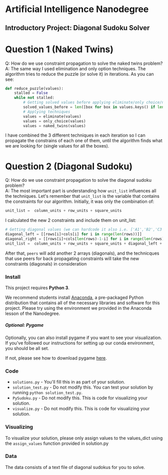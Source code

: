 # Artificial Intelligence Nanodegree
## Introductory Project: Diagonal Sudoku Solver

# Question 1 (Naked Twins)
Q: How do we use constraint propagation to solve the naked twins problem?  
A: The same way I used elimination and only option techniques. The algorithm tries to reduce the puzzle (or solve it) in iterations.
As you can see:

```python
def reduce_puzzle(values):
    stalled = False
    while not stalled:
        # Getting solved values before applying eliminate/only choice/naked twins techniques
        solved_values_before = len([box for box in values.keys() if len(values[box]) == 1])
        # Applying techniques
        values = eliminate(values)
        values = only_choice(values)
        values = naked_twins(values)
```

I have combined the 3 different techniques in each iteration so I can propagate the constrains of each one of them, until
the algorithm finds what we are looking for (single values for all the boxes).

# Question 2 (Diagonal Sudoku)
Q: How do we use constraint propagation to solve the diagonal sudoku problem?  
A: The most important part is understanding how `unit_list` influences all the techniques. Let's remember that `unit_list`
is the variable that contains the constraints for our algorithm. Initially, it was only the combination of:

```python
unit_list =  column_units + row_units + square_units
```

I calculated the new 2 constraints and include them on unit_list:

```python
# Getting diagonal values (we can hardcode it also i.e. ['A1','B2','C3'...]
diagonal_left = [[rows[i]+cols[i] for i in range(len(rows))]]
diagonal_right = [[rows[i]+cols[len(rows)-1-i] for i in range(len(rows))]]
unit_list =  column_units + row_units + square_units + diagonal_left + diagonal_right
```

After that, `peers` will add another 2 arrays (diagonals), and the technicques that use peers for back propagating 
constraints will take the new constraints (diagonals) in consideration

### Install

This project requires **Python 3**.

We recommend students install [Anaconda](https://www.continuum.io/downloads), a pre-packaged Python distribution that contains all of the necessary libraries and software for this project. 
Please try using the environment we provided in the Anaconda lesson of the Nanodegree.

##### Optional: Pygame

Optionally, you can also install pygame if you want to see your visualization. If you've followed our instructions for setting up our conda environment, you should be all set.

If not, please see how to download pygame [here](http://www.pygame.org/download.shtml).

### Code

* `solutions.py` - You'll fill this in as part of your solution.
* `solution_test.py` - Do not modify this. You can test your solution by running `python solution_test.py`.
* `PySudoku.py` - Do not modify this. This is code for visualizing your solution.
* `visualize.py` - Do not modify this. This is code for visualizing your solution.

### Visualizing

To visualize your solution, please only assign values to the values_dict using the ```assign_values``` function provided in solution.py

### Data

The data consists of a text file of diagonal sudokus for you to solve.